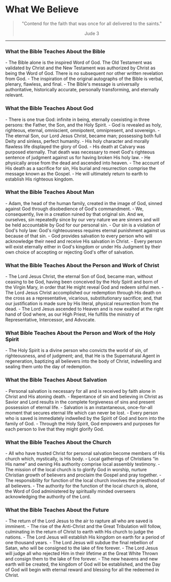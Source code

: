 <h1 class="text-center">What We Believe</h1>

<center>
<blockquote class="blockquote text-center">
    <p class="mb-0">"Contend for the faith that was once for all delivered to the saints."</p>
    <footer class="blockquote-footer">Jude 3</footer>
</blockquote>
</center>

<hr>

<h3>What the Bible Teaches About the Bible</h3>
- The Bible alone is the inspired Word of God.  The Old Testament was validated by Christ and the New Testament was authorized by Christ as being the Word of God.  There is no subsequent nor other written revelation from God.
- The inspiration of the original autographs of the Bible is verbal, plenary, flawless, and final.
- The Bible's message is universally authoritative, historically accurate, personally transforming, and eternally relevant.


<h3>What the Bible Teaches About God</h3>
- There is one true God: infinite in being, eternally coexisting in three persons: the Father, the Son, and the Holy Spirit.
- God is revealed as holy, righteous, eternal, omniscient, omnipotent, omnipresent, and sovereign.
- The eternal Son, our Lord Jesus Christ, became man; possessing both full Deity and sinless, perfect humanity.
- His holy character and morally flawless life displayed the glory of God.
- His death at Calvary was purposed eternally.  That death was necessary to meet God's righteous sentence of judgment against us for having broken His holy law.
- He physically arose from the dead and ascended into heaven.
- The account of His death as a sacrifice for sin, His burial and resurrection comprise the message known as the Gospel.
- He will ultimately return to earth to establish His righteous kingdom.


<h3>What the Bible Teaches About Man</h3>
- Adam, the head of the human family, created in the image of God, sinned against God through disobedience of God's commandment.
- We, consequently, live in a creation ruined by that original sin.  And we, ourselves, sin repeatedly since by our very nature we are sinners and will be held accountable by God for our personal sin.
- Our sin is a violation of God's holy law: God's righteousness requires eternal punishment against us because of that sin.
- God provides salvation to every person who will acknowledge their need and receive His salvation in Christ.
- Every person will exist eternally either in God's kingdom or under His Judgment by their own choice of accepting or rejecting God's offer of salvation. 


<h3>What the Bible Teaches About the Person and Work of Christ</h3>
- The Lord Jesus Christ, the eternal Son of God, became man, without ceasing to be God, having been conceived by the Holy Spirit and born of the Virgin Mary, in order that He might reveal God and redeem sinful men.
- The Lord Jesus Christ accomplished our redemption through His death on the cross as a representative, vicarious, substitutionary sacrifice; and, that our justification is made sure by His literal, physical resurrection from the dead.
- The Lord Jesus ascended to Heaven and is now exalted at the right hand of God where, as our High Priest, He fulfills the ministry of Representative, Intercessor, and Advocate. 


<h3>What Bible Teaches About the Person and Work of the Holy Spirit</h3>
- The Holy Spirit is a divine person who convicts the world of sin, of righteousness, and of judgment; and, that He is the Supernatural Agent in regeneration, baptizing all believers into the body of Christ, indwelling and sealing them unto the day of redemption.


<h3>What the Bible Teaches About Salvation</h3>
- Personal salvation is necessary for all and is received by faith alone in Christ and His atoning death.
- Repentance of sin and believing in Christ as Savior and Lord results in the complete forgiveness of sins and present possession of eternal life.
- Salvation is an instantaneous, once-for-all moment that secures eternal life which can never be lost.
- Every person who is saved is immediately indwelled by the Spirit of God and born into the family of God.
- Through the Holy Spirit, God empowers and purposes for each person to live that they might glorify God.


<h3>What the Bible Teaches About the Church</h3>
- All who have trusted Christ for personal salvation become members of His church which, mystically, is His body.
- Local gatherings of Christians “in His name” and owning His authority comprise local assembly testimony.
- The mission of the local church is to glorify God in worship, nurture Christian growth of believers and proclaim the Gospel and pray together.
- The responsibility for function of the local church involves the priesthood of all believers.
- The authority for the function of the local church is, alone, the Word of God administered by spiritually minded overseers acknowledging the authority of the Lord.


<h3>What the Bible Teaches About the Future</h3>
- The return of the Lord Jesus to the air to rapture all who are saved is imminent.
- The rise of the Anti-Christ and the Great Tribulation will follow, culminating in the return of Christ to earth with His church to judge the nations.
- The Lord Jesus will establish His kingdom on earth for a period of one thousand years.
- The Lord Jesus will subdue the final rebellion of Satan, who will be consigned to the lake of fire forever.
- The Lord Jesus will judge all who rejected Him in their lifetime at the Great White Thrown and consign them to the lake of fire forever.
- The new heavens and new earth will be created, the kingdom of God will be established, and the Day of God will begin with eternal reward and blessing for all the redeemed in Christ.
